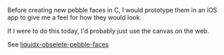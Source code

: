 Before creating new pebble faces in C, I would prototype them in an iOS app to give me a feel for how they would look.

If I were to do this today, I'd probably just use the canvas on the web.

See [liquidx-obselete-pebble-faces](https://github.com/liquidx/liquidx-obselete/pebble-faces)
